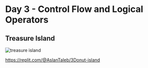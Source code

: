 # Day 3 - Control Flow and Logical Operators


## Treasure Island

![treasure island](treasure_island.gif)

https://replit.com/@AslanTaleb/3Donut-island
